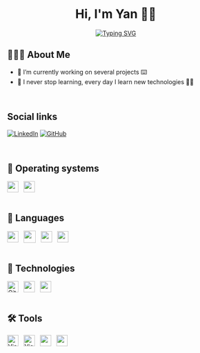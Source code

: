 <h1 align="center">Hi, I'm Yan 👋🏼</h1>

<p align="center">
  <a href="https://git.io/typing-svg"><img src="https://readme-typing-svg.demolab.com?font=Fira+Code&size=24&pause=1000&color=31ABE1&center=true&width=435&lines=Software+Engineer+;Tech+Enthusiast;and+Passionate+Learner!;Nice+to+meet+you..." alt="Typing SVG" /></a>
</p>

## 👨🏼‍💻 About Me

- 🔭 I’m currently working on several projects ⌨️
- 🌱 I never stop learning, every day I learn new technologies 💪🏼

<br />

## Social links

[![LinkedIn](https://img.shields.io/badge/LinkedIn-0077B5?style=for-the-badge&logo=linkedin&logoColor=white)](https://www.linkedin.com/in/yan-yamae/)
[![GitHub](https://img.shields.io/badge/github-171515?style=for-the-badge&logo=github&logoColor=white)](https://github.com/YanYamae)

<br />

## 💾 Operating systems

<div style="display: flex; align-items: center; gap: .75rem; flex-wrap: wrap">
  <img lt="Microsoft" width="26px" src="https://cdn.jsdelivr.net/gh/devicons/devicon/icons/windows8/windows8-original.svg" />
  <img lt="Linux" width="26px" src="https://cdn.jsdelivr.net/gh/devicons/devicon/icons/linux/linux-original.svg" />
</div>

<br />

## 📜 Languages

<div style="display: flex; align-items: center; gap: .75rem; flex-wrap: wrap">
  <img width="26px" src="https://cdn.jsdelivr.net/gh/devicons/devicon/icons/javascript/javascript-original.svg" />
  <img width="28px" src="https://cdn.jsdelivr.net/gh/devicons/devicon/icons/php/php-plain.svg" />
  <img width="26px" src="https://cdn.jsdelivr.net/gh/devicons/devicon/icons/html5/html5-original.svg" />  
  <img width="26px" src="https://cdn.jsdelivr.net/gh/devicons/devicon/icons/css3/css3-original.svg" />
</div>

<br />

## 📡 Technologies

<div style="display: flex; align-items: center; gap: .75rem; flex-wrap: wrap">
  <img alt="Git" width="26px" src="https://cdn.jsdelivr.net/gh/devicons/devicon/icons/git/git-original.svg" />   
  <img width="26px" src="https://cdn.jsdelivr.net/gh/devicons/devicon/icons/nodejs/nodejs-original.svg" />
  <img width="26px" src="https://cdn.jsdelivr.net/gh/devicons/devicon/icons/laravel/laravel-plain-wordmark.svg" />
            
</div>

<br />

## 🛠 Tools

<div style="display: flex; align-items: center; gap: .75rem; flex-wrap: wrap">
  <img alt="Visual Studio Code" width="26px" src="https://cdn.jsdelivr.net/gh/devicons/devicon/icons/vscode/vscode-original.svg" />
  <img alt="Visual Studio" width="26px" src="https://cdn.jsdelivr.net/gh/devicons/devicon/icons/visualstudio/visualstudio-plain.svg" />
  <img lt="GitHub" width="26px" src="https://cdn.jsdelivr.net/gh/devicons/devicon/icons/github/github-original.svg" />
  <img lt="MySQL" width="26px" src="https://cdn.jsdelivr.net/gh/devicons/devicon/icons/mysql/mysql-original.svg" />
</div>

<br />

